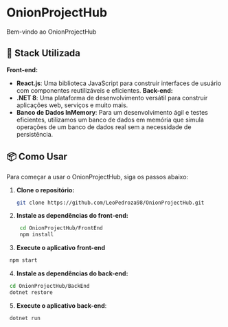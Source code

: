 # OnionProjectHub

Bem-vindo ao OnionProjectHub

## 🚀 Stack Utilizada
**Front-end:**
- **React.js**: Uma biblioteca JavaScript para construir interfaces de usuário com componentes reutilizáveis e eficientes.
**Back-end:**
- **.NET 8**: Uma plataforma de desenvolvimento versátil para construir aplicações web, serviços e muito mais.
- **Banco de Dados InMemory**: Para um desenvolvimento ágil e testes eficientes, utilizamos um banco de dados em memória que simula operações de um banco de dados real sem a necessidade de persistência.

## 📦 Como Usar

Para começar a usar o OnionProjectHub, siga os passos abaixo:

1. **Clone o repositório:**
   ```bash
   git clone https://github.com/LeoPedroza98/OnionProjectHub.git
2. **Instale as dependências do front-end:**
   ```bash
    cd OnionProjectHub/FrontEnd
    npm install
   ````
3. **Execute o aplicativo front-end**
  ```bash
   npm start
````

4. **Instale as dependências do back-end:**
  ```bash
   cd OnionProjectHub/BackEnd
   dotnet restore
  ````
5. **Execute o aplicativo back-end**:
  ```bash
   dotnet run
  ````
